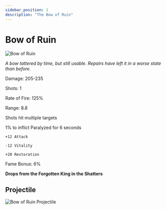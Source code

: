 ```yaml
---
sidebar_position: 1
description: "The Bow of Ruin"
---
```


# Bow of Ruin

![Bow of Ruin](https://vwiki.valorserver.com/api/item/picture/bow%20of%20ruin)

<i>A bow tattered by time, but still usable. Repairs have left it in a worse state than before.</i>

Damage: 205-235

Shots: 1

Rate of Fire: 125%

Range: 8.8

Shots hit multiple targets

1% to inflict Paralyzed for 6 seconds

    +12 Attack
    
    -12 Vitality
    
    +20 Restoration
    
Fame Bonus: 6%

**Drops from the Forgotten King in the Shatters**

## Projectile 

![Bow of Ruin Projectile](https://cdn.discordapp.com/attachments/953134990428868629/981325608107802674/bow_of_ruin.gif)
